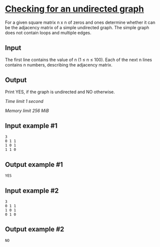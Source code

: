 # [Checking for an undirected graph](https://www.e-olymp.com/en/contests/9060/problems/78600)

For a given square matrix n x n of zeros and ones determine whether it can be the adjacency matrix of a simple undirected graph. The simple graph does not contain loops and multiple edges.

## Input

The first line contains the value of n (1 ≤ n ≤ 100). Each of the next n lines contains n numbers, describing the adjacency matrix.

## Output

Print YES, if the graph is undirected and NO otherwise.

_Time limit 1 second_

_Memory limit 256 MiB_

## Input example #1
```
3
0 1 1
1 0 1
1 1 0
```

## Output example #1
```
YES
```

## Input example #2
```
3
0 1 1
1 0 1
0 1 0
```

## Output example #2
```
NO
```
